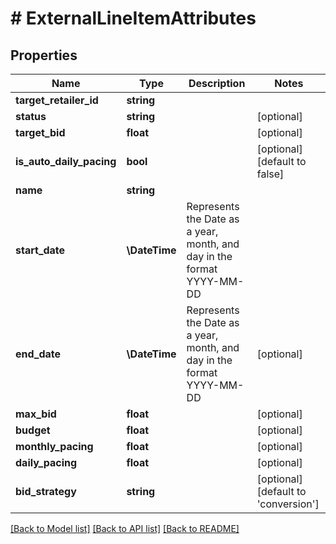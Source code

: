 # # ExternalLineItemAttributes

## Properties

Name | Type | Description | Notes
------------ | ------------- | ------------- | -------------
**target_retailer_id** | **string** |  |
**status** | **string** |  | [optional]
**target_bid** | **float** |  | [optional]
**is_auto_daily_pacing** | **bool** |  | [optional] [default to false]
**name** | **string** |  |
**start_date** | **\DateTime** | Represents the Date as a year, month, and day in the format YYYY-MM-DD |
**end_date** | **\DateTime** | Represents the Date as a year, month, and day in the format YYYY-MM-DD | [optional]
**max_bid** | **float** |  | [optional]
**budget** | **float** |  | [optional]
**monthly_pacing** | **float** |  | [optional]
**daily_pacing** | **float** |  | [optional]
**bid_strategy** | **string** |  | [optional] [default to 'conversion']

[[Back to Model list]](../../README.md#models) [[Back to API list]](../../README.md#endpoints) [[Back to README]](../../README.md)
